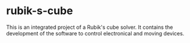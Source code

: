 # rubik-s-cube
This is an integrated project of a Rubik's cube solver. It contains the development of the software to control electronical and moving devices.
